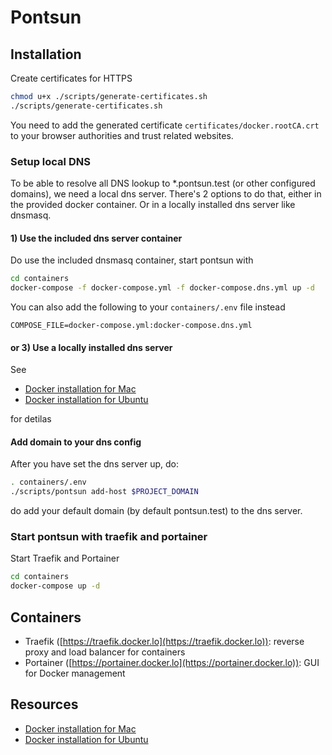 # Pontsun

## Installation

Create certificates for HTTPS
```bash
chmod u+x ./scripts/generate-certificates.sh
./scripts/generate-certificates.sh
```
You need to add the generated certificate `certificates/docker.rootCA.crt` to your browser authorities and trust related websites.

### Setup local DNS

To be able to resolve all DNS lookup to *.pontsun.test (or other configured domains), we need a local dns server.
There's 2 options to do that, either in the provided docker container. Or in a locally installed dns server like dnsmasq.


#### 1) Use the included dns server container

Do use the included dnsmasq container, start pontsun with 
 
```bash
cd containers
docker-compose -f docker-compose.yml -f docker-compose.dns.yml up -d
```

You can also add the following to your `containers/.env` file instead

```
COMPOSE_FILE=docker-compose.yml:docker-compose.dns.yml
```

#### or 3) Use a locally installed dns server

See

- [Docker installation for Mac](docs/docker-installation-for-mac.md)
- [Docker installation for Ubuntu](docs/docker-installation-for-ubuntu.md)

for detilas

#### Add domain to your dns config

After you have set the dns server up, do:

```bash
. containers/.env
./scripts/pontsun add-host $PROJECT_DOMAIN
```

do add your default domain (by default pontsun.test) to the dns server.

###  Start pontsun with traefik and portainer

Start Traefik and Portainer
```bash
cd containers
docker-compose up -d
```

## Containers

- Traefik ([https://traefik.docker.lo](https://traefik.docker.lo)): reverse proxy and load balancer for containers
- Portainer ([https://portainer.docker.lo](https://portainer.docker.lo)): GUI for Docker management

## Resources
- [Docker installation for Mac](docs/docker-installation-for-mac.md)
- [Docker installation for Ubuntu](docs/docker-installation-for-ubuntu.md)
